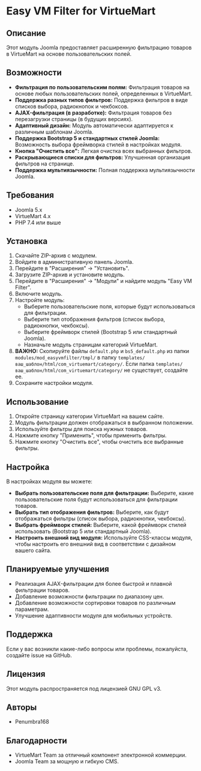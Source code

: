 # Easy VM Filter for VirtueMart

## Описание

Этот модуль Joomla предоставляет расширенную фильтрацию товаров в VirtueMart на основе пользовательских полей. 

## Возможности

*   **Фильтрация по пользовательским полям:** Фильтрация товаров на основе любых пользовательских полей, определенных в VirtueMart.
*   **Поддержка разных типов фильтров:** Поддержка фильтров в виде списков выбора, радиокнопок и чекбоксов.
*   **AJAX-фильтрация (в разработке):** Фильтрация товаров без перезагрузки страницы (в будущих версиях).
*   **Адаптивный дизайн:** Модуль автоматически адаптируется к различным шаблонам Joomla.
*   **Поддержка Bootstrap 5 и стандартных стилей Joomla:** Возможность выбора фреймворка стилей в настройках модуля.
*   **Кнопка "Очистить все":** Легкая очистка всех выбранных фильтров.
*   **Раскрывающиеся списки для фильтров:** Улучшенная организация фильтров на странице.
*   **Поддержка мультиязычности:** Полная поддержка мультиязычности Joomla.

## Требования

*   Joomla 5.x
*   VirtueMart 4.x
*   PHP 7.4 или выше

## Установка

1.  Скачайте ZIP-архив с модулем.
2.  Войдите в административную панель Joomla.
3.  Перейдите в "Расширения" -> "Установить".
4.  Загрузите ZIP-архив и установите модуль.
5.  Перейдите в "Расширения" -> "Модули" и найдите модуль "Easy VM Filter".
6.  Включите модуль.
7.  Настройте модуль:
    *   Выберите пользовательские поля, которые будут использоваться для фильтрации.
    *   Выберите тип отображения фильтров (список выбора, радиокнопки, чекбоксы).
    *   Выберите фреймворк стилей (Bootstrap 5 или стандартный Joomla).
    *   Назначьте модуль страницам категорий VirtueMart.
8.  **ВАЖНО:** Скопируйте файлы `default.php` и `bs5_default.php` из папки `modules/mod_easyvmfilter/tmpl/` в папку `templates/ваш_шаблон/html/com_virtuemart/category/`. Если папка `templates/ваш_шаблон/html/com_virtuemart/category/` не существует, создайте ее.
9.  Сохраните настройки модуля.

## Использование

1.  Откройте страницу категории VirtueMart на вашем сайте.
2.  Модуль фильтрации должен отображаться в выбранном положении.
3.  Используйте фильтры для поиска нужных товаров.
4.  Нажмите кнопку "Применить", чтобы применить фильтры.
5.  Нажмите кнопку "Очистить все", чтобы очистить все выбранные фильтры.

## Настройка

В настройках модуля вы можете:

*   **Выбрать пользовательские поля для фильтрации:** Выберите, какие пользовательские поля будут использоваться для фильтрации товаров.
*   **Выбрать тип отображения фильтров:** Выберите, как будут отображаться фильтры (список выбора, радиокнопки, чекбоксы).
*   **Выбрать фреймворк стилей:** Выберите, какой фреймворк стилей использовать (Bootstrap 5 или стандартный Joomla).
*   **Настроить внешний вид модуля:** Используйте CSS-классы модуля, чтобы настроить его внешний вид в соответствии с дизайном вашего сайта.

## Планируемые улучшения

*   Реализация AJAX-фильтрации для более быстрой и плавной фильтрации товаров.
*   Добавление возможности фильтрации по диапазону цен.
*   Добавление возможности сортировки товаров по различным параметрам.
*   Улучшение адаптивности модуля для мобильных устройств.

## Поддержка

Если у вас возникли какие-либо вопросы или проблемы, пожалуйста, создайте issue на GitHub.

## Лицензия

Этот модуль распространяется под лицензией GNU GPL v3.

## Авторы

*   Penumbra168

## Благодарности

*   VirtueMart Team за отличный компонент электронной коммерции.
*   Joomla Team за мощную и гибкую CMS.